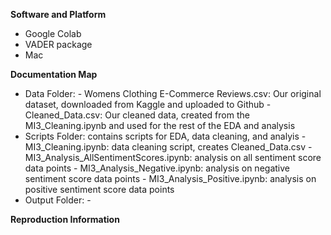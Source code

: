 **Software and Platform**

  - Google Colab
  - VADER package
  - Mac

**Documentation Map**

  - Data Folder:
        - Womens Clothing E-Commerce Reviews.csv: Our original dataset, downloaded from Kaggle and uploaded to Github
        - Cleaned_Data.csv: Our cleaned data, created from the MI3_Cleaning.ipynb and used for the rest of the EDA and analysis
  - Scripts Folder: contains scripts for EDA, data cleaning, and analyis
        - MI3_Cleaning.ipynb: data cleaning script, creates Cleaned_Data.csv
        - MI3_Analysis_AllSentimentScores.ipynb: analysis on all sentiment score data points
        - MI3_Analysis_Negative.ipynb: analysis on negative sentiment score data points
        - MI3_Analysis_Positive.ipynb: analysis on positive sentiment score data points
  - Output Folder:
        - 

**Reproduction Information**
